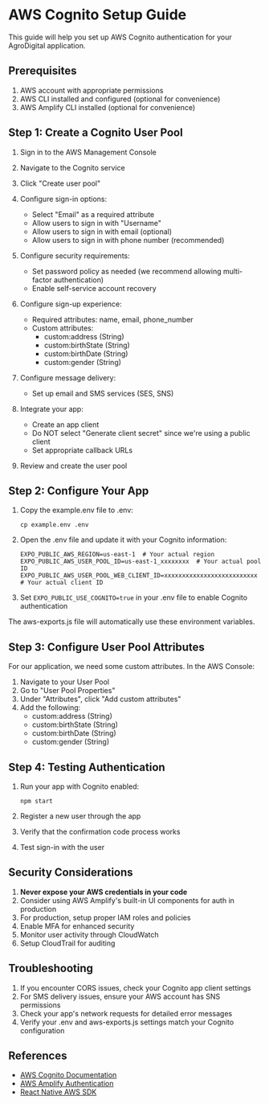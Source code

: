 # AWS Cognito Setup Guide

This guide will help you set up AWS Cognito authentication for your AgroDigital application.

## Prerequisites

1. AWS account with appropriate permissions
2. AWS CLI installed and configured (optional for convenience)
3. AWS Amplify CLI installed (optional for convenience)

## Step 1: Create a Cognito User Pool

1. Sign in to the AWS Management Console
2. Navigate to the Cognito service
3. Click "Create user pool"
4. Configure sign-in options:
   - Select "Email" as a required attribute
   - Allow users to sign in with "Username"
   - Allow users to sign in with email (optional)
   - Allow users to sign in with phone number (recommended)

5. Configure security requirements:
   - Set password policy as needed (we recommend allowing multi-factor authentication)
   - Enable self-service account recovery

6. Configure sign-up experience:
   - Required attributes: name, email, phone_number
   - Custom attributes: 
     - custom:address (String)
     - custom:birthState (String)
     - custom:birthDate (String)
     - custom:gender (String)

7. Configure message delivery:
   - Set up email and SMS services (SES, SNS)

8. Integrate your app:
   - Create an app client
   - Do NOT select "Generate client secret" since we're using a public client
   - Set appropriate callback URLs

9. Review and create the user pool

## Step 2: Configure Your App

1. Copy the example.env file to .env:
   ```
   cp example.env .env
   ```

2. Open the .env file and update it with your Cognito information:
   ```
   EXPO_PUBLIC_AWS_REGION=us-east-1  # Your actual region
   EXPO_PUBLIC_AWS_USER_POOL_ID=us-east-1_xxxxxxxx  # Your actual pool ID
   EXPO_PUBLIC_AWS_USER_POOL_WEB_CLIENT_ID=xxxxxxxxxxxxxxxxxxxxxxxxxx  # Your actual client ID
   ```

3. Set `EXPO_PUBLIC_USE_COGNITO=true` in your .env file to enable Cognito authentication

The aws-exports.js file will automatically use these environment variables.

## Step 3: Configure User Pool Attributes

For our application, we need some custom attributes. In the AWS Console:

1. Navigate to your User Pool
2. Go to "User Pool Properties" 
3. Under "Attributes", click "Add custom attributes"
4. Add the following:
   - custom:address (String)
   - custom:birthState (String)
   - custom:birthDate (String)
   - custom:gender (String)

## Step 4: Testing Authentication

1. Run your app with Cognito enabled:
   ```
   npm start
   ```

2. Register a new user through the app
3. Verify that the confirmation code process works
4. Test sign-in with the user

## Security Considerations

1. **Never expose your AWS credentials in your code**
2. Consider using AWS Amplify's built-in UI components for auth in production
3. For production, setup proper IAM roles and policies
4. Enable MFA for enhanced security
5. Monitor user activity through CloudWatch
6. Setup CloudTrail for auditing

## Troubleshooting

1. If you encounter CORS issues, check your Cognito app client settings
2. For SMS delivery issues, ensure your AWS account has SNS permissions
3. Check your app's network requests for detailed error messages
4. Verify your .env and aws-exports.js settings match your Cognito configuration

## References

- [AWS Cognito Documentation](https://docs.aws.amazon.com/cognito/)
- [AWS Amplify Authentication](https://docs.amplify.aws/lib/auth/getting-started/)
- [React Native AWS SDK](https://github.com/aws-amplify/amplify-js) 